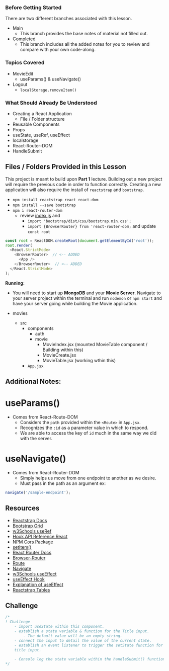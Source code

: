 ### Before Getting Started
There are two different branches associated with this lesson.
- Main
  - This branch provides the base notes of material not filled out.
- Completed
  - This branch includes all the added notes for you to review and compare with your own code-along.

### Topics Covered
- MovieEdit
  - useParams() & useNavigate()
- Logout
  - `localStorage.removeItem()`

### What Should Already Be Understood
- Creating a React Application
  - File / Folder structure
- Reusable Components
- Props 
- useState, useRef, useEffect
- localstorage
- React-Router-DOM
- HandleSubmit

## Files / Folders Provided in this Lesson
This project is meant to build upon **Part 1** lecture. Building out a new project will require the previous code in order to function correctly. Creating a new application will also require the install of `reactstrap` and `bootstrap`. 
- `npm install reactstrap react react-dom`
- `npm install --save bootstrap`
- `npm i react-router-dom`
  - review [index.js](./src/index.js) and 
    - `import 'bootstrap/dist/css/bootstrap.min.css';`
    - `import {BrowserRouter} from 'react-router-dom;` and update `const root`
```js 
const root = ReactDOM.createRoot(document.getElementById('root'));
root.render(
  <React.StrictMode>
    <BrowserRouter>  // <-- ADDED
      <App />
    </BrowserRouter>  // <-- ADDED
  </React.StrictMode>
);
```

**Running:**
- You will need to start up **MongoDB** and your **Movie Server**. Navigate to your server project within the terminal and run `nodemon` or `npm start` and have your server going while building the Movie application.

- movies
  - src
    - components
      - auth
      - movie
        - MovieIndex.jsx (mounted MovieTable component / Building within this)
        - MovieCreate.jsx
        - MovieTable.jsx (working wthin this)
    - `App.jsx`

## Additional Notes:
# useParams()
- Comes from React-Route-DOM
  - Considers the `path` provided within the `<Route>` in `App.jsx`.
  - Recognizes the `:id` as a parameter value in which to respond.
  - We are able to access the key of `id` much in the same way we did with the server.

# useNavigate()
- Comes from React-Router-DOM
  - Simply helps us move from one endpoint to another as we desire.
  - Must pass in the path as an argument
ex:
```jsx
navigate('/sample-endpoint');
```

## Resources
- [Reactstrap Docs](https://reactstrap.github.io/?path=/docs/components-forms--input#hidden-labels)
- [Bootstrap Grid](https://getbootstrap.com/docs/5.3/layout/grid/)
- [w3Schools useRef](https://www.w3schools.com/react/react_useref.asp)
- [Hook API Reference React](https://reactjs.org/docs/hooks-reference.html#useref)
- [NPM Cors Package](https://www.npmjs.com/package/cors)
- [setItem()](https://www.w3schools.com/jsref/met_storage_setitem.asp)
- [React Router Docs](https://reactrouter.com/en/main)
- [Browser-Router](https://reactrouter.com/en/main/router-components/browser-router)
- [Route](https://reactrouter.com/en/main/route/route)
- [Navigate](https://reactrouter.com/en/main/components/navigate)
- [w3Schools useEffect](https://www.w3schools.com/react/react_useeffect.asp)
- [useEffect Hook](https://reactjs.org/docs/hooks-effect.html)
- [Explanation of useEffect](https://dmitripavlutin.com/react-useeffect-explanation/)
- [Reactstrap Tables](https://reactstrap.github.io/?path=/docs/components-table--table#striped)

## Challenge
```js
/*
! Challenge
    - import useState within this component.
    - establish a state variable & function for the Title input.
        - The default value will be an empty string.
    - connect the input to detail the value of the current state.
    - establish an event listener to trigger the setState function for the 
    title input. 
    
    - Console log the state variable within the handleSubmit() function
*/
```